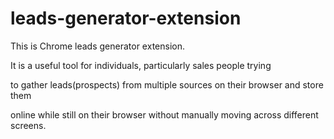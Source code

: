 # leads-generator-extension

This is Chrome leads generator extension.

It is a useful tool for individuals, particularly sales people trying 

to gather leads(prospects) from multiple sources on their browser and store them 

online while still on their browser without manually moving across different screens.
